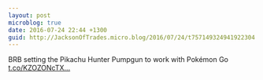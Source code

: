 ```yaml
---
layout: post
microblog: true
date: 2016-07-24 22:44 +1300
guid: http://JacksonOfTrades.micro.blog/2016/07/24/t757149324941922304.html
---
```

BRB setting the Pikachu Hunter Pumpgun to work with Pokémon Go [t.co/KZOZONcTX...](https://t.co/KZOZONcTX3)
